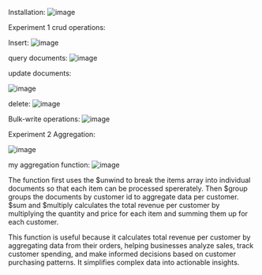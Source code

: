 Installation:
![image](https://github.com/user-attachments/assets/3b54f27d-0df5-419f-8e6e-8faf74fc7d1f)

Experiment 1 crud operations:

Insert:
![image](https://github.com/user-attachments/assets/2d9629f4-b3b1-4654-8936-5934724f1290)

query documents:
![image](https://github.com/user-attachments/assets/cc07b689-8b97-4299-b793-293def969674)

update documents:

![image](https://github.com/user-attachments/assets/2e9bb6e5-9b73-4e6f-b5d0-a651c097e0e8)

delete:
![image](https://github.com/user-attachments/assets/452328ec-494b-42e7-b74e-b7c4f4ebb654)

Bulk-write operations:
![image](https://github.com/user-attachments/assets/c11a6656-be57-4319-9d40-7b939de264e8)


Experiment 2 Aggregation:

![image](https://github.com/user-attachments/assets/8d1948d5-baf8-4c86-85fc-5acb1becc51b)

my aggregation function:
![image](https://github.com/user-attachments/assets/4443b1e9-5245-4069-960a-b72e6dbed079)

The function first uses the $unwind to break the items array into individual documents so that each item can be processed spererately.
Then $group groups the documents by customer id to aggregate data per customer.
$sum and $multiply calculates the total revenue per customer by multiplying the quantity and price for each item and summing them up for each customer.

This function is useful because it calculates total revenue per customer by aggregating data from their orders, helping businesses analyze sales, track customer spending, and make informed decisions based on customer purchasing patterns. It simplifies complex data into actionable insights.








